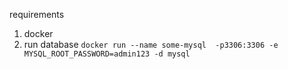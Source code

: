 requirements
1. docker
2. run database
```docker run --name some-mysql  -p3306:3306 -e MYSQL_ROOT_PASSWORD=admin123 -d mysql```
